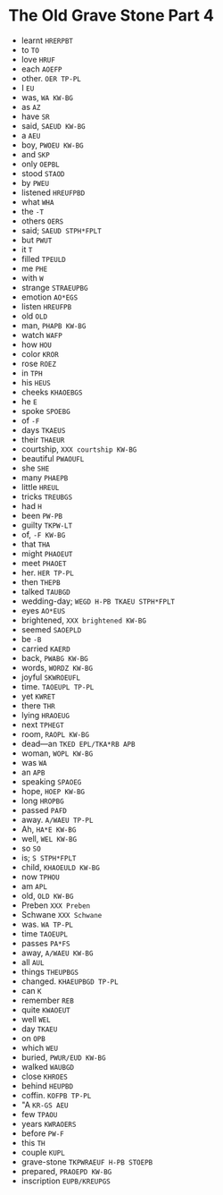 # The Old Grave Stone Part 4

* learnt `HRERPBT`
* to `TO`
* love `HRUF`
* each `AOEFP`
* other. `OER TP-PL`
* I `EU`
* was, `WA KW-BG`
* as `AZ`
* have `SR`
* said, `SAEUD KW-BG`
* a `AEU`
* boy, `PWOEU KW-BG`
* and `SKP`
* only `OEPBL`
* stood `STAOD`
* by `PWEU`
* listened `HREUFPBD`
* what `WHA`
* the `-T`
* others `OERS`
* said; `SAEUD STPH*FPLT`
* but `PWUT`
* it `T`
* filled `TPEULD`
* me `PHE`
* with `W`
* strange `STRAEUPBG`
* emotion `AO*EGS`
* listen `HREUFPB`
* old `OLD`
* man, `PHAPB KW-BG`
* watch `WAFP`
* how `HOU`
* color `KROR`
* rose `ROEZ`
* in `TPH`
* his `HEUS`
* cheeks `KHAOEBGS`
* he `E`
* spoke `SPOEBG`
* of `-F`
* days `TKAEUS`
* their `THAEUR`
* courtship, `XXX courtship KW-BG`
* beautiful `PWAOUFL`
* she `SHE`
* many `PHAEPB`
* little `HREUL`
* tricks `TREUBGS`
* had `H`
* been `PW-PB`
* guilty `TKPW-LT`
* of, `-F KW-BG`
* that `THA`
* might `PHAOEUT`
* meet `PHAOET`
* her. `HER TP-PL`
* then `THEPB`
* talked `TAUBGD`
* wedding-day; `WEGD H-PB TKAEU STPH*FPLT`
* eyes `AO*EUS`
* brightened, `XXX brightened KW-BG`
* seemed `SAOEPLD`
* be `-B`
* carried `KAERD`
* back, `PWABG KW-BG`
* words, `WORDZ KW-BG`
* joyful `SKWROEUFL`
* time. `TAOEUPL TP-PL`
* yet `KWRET`
* there `THR`
* lying `HRAOEUG`
* next `TPHEGT`
* room, `RAOPL KW-BG`
* dead—an `TKED EPL/TKA*RB APB`
* woman, `WOPL KW-BG`
* was `WA`
* an `APB`
* speaking `SPAOEG`
* hope, `HOEP KW-BG`
* long `HROPBG`
* passed `PAFD`
* away. `A/WAEU TP-PL`
* Ah, `HA*E KW-BG`
* well, `WEL KW-BG`
* so `SO`
* is; `S STPH*FPLT`
* child, `KHAOEULD KW-BG`
* now `TPHOU`
* am `APL`
* old, `OLD KW-BG`
* Preben `XXX Preben`
* Schwane `XXX Schwane`
* was. `WA TP-PL`
* time `TAOEUPL`
* passes `PA*FS`
* away, `A/WAEU KW-BG`
* all `AUL`
* things `THEUPBGS`
* changed. `KHAEUPBGD TP-PL`
* can `K`
* remember `REB`
* quite `KWAOEUT`
* well `WEL`
* day `TKAEU`
* on `OPB`
* which `WEU`
* buried, `PWUR/EUD KW-BG`
* walked `WAUBGD`
* close `KHROES`
* behind `HEUPBD`
* coffin. `KOFPB TP-PL`
* "A `KR-GS AEU`
* few `TPAOU`
* years `KWRAOERS`
* before `PW-F`
* this `TH`
* couple `KUPL`
* grave-stone `TKPWRAEUF H-PB STOEPB`
* prepared, `PRAOEPD KW-BG`
* inscription `EUPB/KREUPGS`
